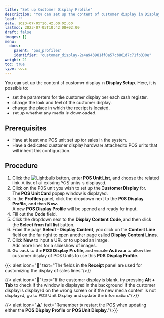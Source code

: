 ```yaml
---
title: "Set up Customer Display Profile"
description: "You can set up the content of customer display in Display Setup."
lead: ""
date: 2023-07-05T10:42:08+02:00
lastmod: 2023-07-05T10:42:08+02:00
draft: false
images: []
menu:
  docs:
    parent: "pos_profiles"
    identifier: "customer_display-2a4a943981df0a57cb801d7c71fb300e"
weight: 21
toc: true
type: docs
---
```


You can set up the content of customer display in **Display Setup**. Here, it is possible to:

- set the parameters for the customer display per each cash register. 
- change the look and feel of the customer display.
- change the place in which the receipt is located.
- set up whether any media is downloaded.

## Prerequisites

 - Have at least one POS unit set up for sales in the system.
 - Have a dedicated customer display hardware attached to POS units that will inherit this configuration.

## Procedure 

1. Click the ![Lightbulb](Lightbulb_icon.PNG) button, enter **POS Unit List**, and choose the related link. 
   A list of all existing POS units is displayed. 
2. Click on the POS unit you wish to set up the **Customer Display** for.  
   The **POS Unit Card** popup window is displayed.
3. In the **Profiles** panel, click the dropdown next to the **POS Display Profile**, and then **New**.  
   A new **POS Display Profile** will be opened and ready for input.
4. Fill out the **Code** field.
5. Click the dropdown next to the **Display Content Code**, and then click the **Select from full list** button.
6. From the page **Select - Display Content**, you click on the **Content Line** field on the far right to open another page called **Display Content Lines**.
7. Click **New** to input a URL or to upload an image.    
   Add more lines for a slideshow of images.
8. Go back to the **POS Display Profile**, and enable **Activate** to allow the customer display of POS Units to use this **POS Display Profile**.

{{< alert icon="📝" text="The fields in the <b>Receipt</b> panel are used for customizing the display of sales lines."/>}}

{{< alert icon="📝" text="If the customer display is blank, try pressing <b>Alt + Tab</b> to check if the window is displayed in the background. If the customer display is displayed on the wrong screen or if the new media content is not displayed, go to POS Unit Display and update the information."/>}}

{{< alert icon="⚠️" text="Remember to restart the POS when updating either the <b>POS Display Profile</b> or <b>POS Unit Display</b>."/>}}

